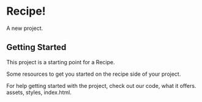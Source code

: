 # Recipe!

A new project.

## Getting Started

This project is a starting point for a Recipe.

Some resources to get you started on the recipe side of your project.

For help getting started with the project, check out our code, what it offers.
assets, styles, index.html.
